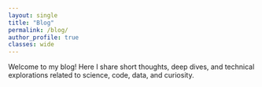 ```yaml
---
layout: single
title: "Blog"
permalink: /blog/
author_profile: true
classes: wide
---
```


Welcome to my blog! Here I share short thoughts, deep dives, and technical explorations related to science, code, data, and curiosity.

<!-- Contenedor de cards -->
<section id="blog-posts" class="home-cards" style="margin-top: 2.75rem;"></section>

<!-- Inyectamos datos de posts desde Jekyll -->
<script>
  const posts = [
    {% for post in site.posts %}
    {
      url: "{{ post.url | relative_url }}",
      title: {{ post.title | jsonify }},
      excerpt: {{ post.excerpt | strip_html | strip_newlines | truncate: 220 | jsonify }},
      image: "{{ post.header.teaser | default: post.image | default: site.teaser | relative_url }}",
      author: {{ site.author.name | jsonify }},
      avatar: "{{ site.author.avatar | relative_url }}",
      day: "{{ post.date | date: '%d' }}",
      month: "{{ post.date | date: '%B' | upcase }}",
      year: "{{ post.date | date: '%Y' }}"
    }{% unless forloop.last %},{% endunless %}
    {% endfor %}
  ];
</script>

<!-- Construcción de cards (pinta primero; sincroniza después) -->
<script>
  (function () {
    const container = document.getElementById('blog-posts');
    if (!container || !Array.isArray(posts)) return;

    const BASE = '{{ site.baseurl | default: "" }}';
    function canonicalSlug(pathname) {
      let s = pathname || "/";
      if (BASE && s.startsWith(BASE)) s = s.slice(BASE.length);
      if (!s.startsWith("/")) s = "/" + s;
      s = s.replace(/\/index\.html$/i, "/").replace(/\/{2,}/g, "/");
      if (s !== "/" && !s.endsWith("/")) s += "/";
      return s.toLowerCase();
    }
    function fullUrl(relative) { try { return new URL(relative, location.origin).toString(); } catch { return relative; } }
    function getLocalCount(key) { const v = localStorage.getItem(key); return v ? parseInt(v, 10) : 0; }
    function setLocalCount(key, val) { localStorage.setItem(key, String(val)); }
    function getLikeState(slug) { return localStorage.getItem(`like_state_${slug}`) === '1'; }
    function setLikeState(slug, liked) { localStorage.setItem(`like_state_${slug}`, liked ? '1' : '0'); }

    const cards = [];
    posts.forEach(p => {
      const card = document.createElement('article');
      card.className = 'blogcard';

      const imgUrl = p.image && p.image !== "{{ '' | relative_url }}" ? p.image : "/assets/images/placeholder-940x540.png";
      const absoluteUrl = fullUrl(p.url);
      const slug = canonicalSlug(p.url);

      card.innerHTML = `
        <div class="blogcard__thumb"><img src="${imgUrl}" alt=""></div>
        <div class="blogcard__body">
          <h2 class="blogcard__title"><a href="${p.url}">${p.title}</a></h2>
          <div class="blogcard__author">
            <img src="${p.avatar}" alt="${p.author}">
            <span class="blogcard__author-name">${p.author}</span>
          </div>
          <div class="blogcard__sep"></div>
          <p class="blogcard__excerpt">${p.excerpt}</p>
        </div>
        <div class="blogcard__date">
          <span class="day">${p.day}</span>
          <span class="mon">${p.month}</span>
          <span class="year">${p.year}</span>
        </div>
        <ul class="blogcard__actions">
          <li>
            <span class="action action-view action--readonly" title="Views">
              <i class="fa fa-eye"></i> <span class="count" data-role="views">0</span>
            </span>
          </li>
          <li>
            <button class="action action-like" type="button" title="Like">
              <i class="fa fa-heart" data-role="heart"></i> <span class="count" data-role="likes">0</span>
            </button>
          </li>
          <li>
            <button class="action action-share" type="button" title="Share">
              <i class="fa fa-share-alt"></i>
            </button>
          </li>
        </ul>
        <a class="blogcard__fab" href="${p.url}" title="Read"><i class="fa fa-arrow-right"></i></a>
      `;

      const viewsEl   = card.querySelector('[data-role="views"]');
      const likesEl   = card.querySelector('[data-role="likes"]');
      const heartIcon = card.querySelector('[data-role="heart"]');
      const likeBtn   = card.querySelector('.action-like');

      const viewsKey = `views_${slug}`;
      const likesKey = `likes_${slug}`;

      viewsEl.textContent = getLocalCount(viewsKey);
      likesEl.textContent = getLocalCount(likesKey);
      if (getLikeState(slug)) heartIcon.classList.add('is-liked');

      likeBtn.addEventListener('click', async () => {
        if (likeBtn.disabled) return; likeBtn.disabled = true;
        const was = getLikeState(slug);
        let l = parseInt(likesEl.textContent || '0', 10);
        if (was) { l = Math.max(0, l - 1); heartIcon.classList.remove('is-liked'); setLikeState(slug, false); }
        else     { l = l + 1;               heartIcon.classList.add('is-liked');    setLikeState(slug, true);  }
        setLocalCount(likesKey, l);
        likesEl.textContent = l;

        try {
          const sb = (window.__supabaseReady && typeof window.__supabaseReady.then === 'function')
            ? await window.__supabaseReady
            : null;
          if (sb) {
            const delta = was ? -1 : 1;
            const { data, error } = await sb.rpc('add_like', { p_slug: slug, p_delta: delta });
            if (!error && data && typeof data[0]?.likes === 'number') {
              likesEl.textContent = String(data[0].likes);
              setLocalCount(likesKey, data[0].likes);
            }
          }
        } catch {}
        likeBtn.disabled = false;
      });

      const shareBtn = card.querySelector('.action-share');
      shareBtn.addEventListener('click', async () => {
        try {
          if (navigator.share) await navigator.share({ title: p.title, url: absoluteUrl });
          else {
            await navigator.clipboard.writeText(absoluteUrl);
            shareBtn.title = 'Link copied!'; setTimeout(() => (shareBtn.title = 'Share'), 1200);
          }
        } catch {}
      });

      container.appendChild(card);
      cards.push({ slug, viewsEl, likesEl, viewsKey, likesKey });
    });

    // Exponer para sincronización eventual
    window.__cardsForSync = cards;
  })();
</script>

<!-- Sincroniza métricas con Supabase en cuanto esté disponible (eventual, sin timeout) -->
<script>
  (function () {
    async function syncFromServer(sb, cards) {
      try {
        const slugs = cards.map(c => c.slug);
        if (!slugs.length) return;
        const { data, error } = await sb
          .from('post_metrics')
          .select('slug,views,likes')
          .in('slug', slugs);
        if (error || !Array.isArray(data)) return;

        const map = new Map(data.map(r => [r.slug, r]));
        for (const c of cards) {
          const m = map.get(c.slug);
          if (m) {
            c.viewsEl.textContent = m.views;
            c.likesEl.textContent = m.likes;
            localStorage.setItem(c.viewsKey, String(m.views));
            localStorage.setItem(c.likesKey, String(m.likes));
          }
        }
      } catch {}
    }

    function trySyncNow() {
      if (window.__supabase && typeof window.__supabase.from === 'function' && window.__cardsForSync) {
        syncFromServer(window.__supabase, window.__cardsForSync);
      }
    }

    trySyncNow();
    if (window.__supabaseReady && typeof window.__supabaseReady.then === 'function') {
      window.__supabaseReady.then(sb => {
        if (sb && window.__cardsForSync) syncFromServer(sb, window.__cardsForSync);
      });
    }
  })();
</script>
